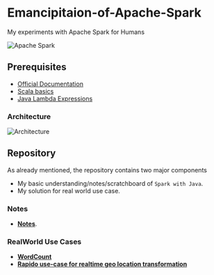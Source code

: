 # Emancipitaion-of-Apache-Spark
My experiments with Apache Spark for Humans

![Apache Spark](https://upload.wikimedia.org/wikipedia/en/thumb/2/29/Apache_Spark_Logo.svg/1200px-Apache_Spark_Logo.svg.png)

## Prerequisites
- [Official Documentation](https://spark.apache.org/)
- [Scala basics](https://www.scala-lang.org/)
- [Java Lambda Expressions](https://docs.oracle.com/javase/tutorial/java/javaOO/lambdaexpressions.html)

### Architecture
![Architecture](https://d1.awsstatic.com/Data%20Lake/what-is-apache-spark.b3a3099296936df595d9a7d3610f1a77ff0749df.PNG)

## Repository
As already mentioned, the repository contains two major components

- My basic understanding/notes/scratchboard of `Spark with Java`.
- My solution for real world use case.

### Notes
- [**Notes**](https://github.com/akshaybahadur21/Emancipitaion-of-Apache-Spark/tree/master/Basics).

### RealWorld Use Cases

- [**WordCount**](https://github.com/akshaybahadur21/Emancipitaion-of-Apache-Spark/tree/master/WordCount)
- [**Rapido use-case for realtime geo location transformation**](https://github.com/akshaybahadur21/Emancipitaion-of-Apache-Spark/tree/master/Rapido)

